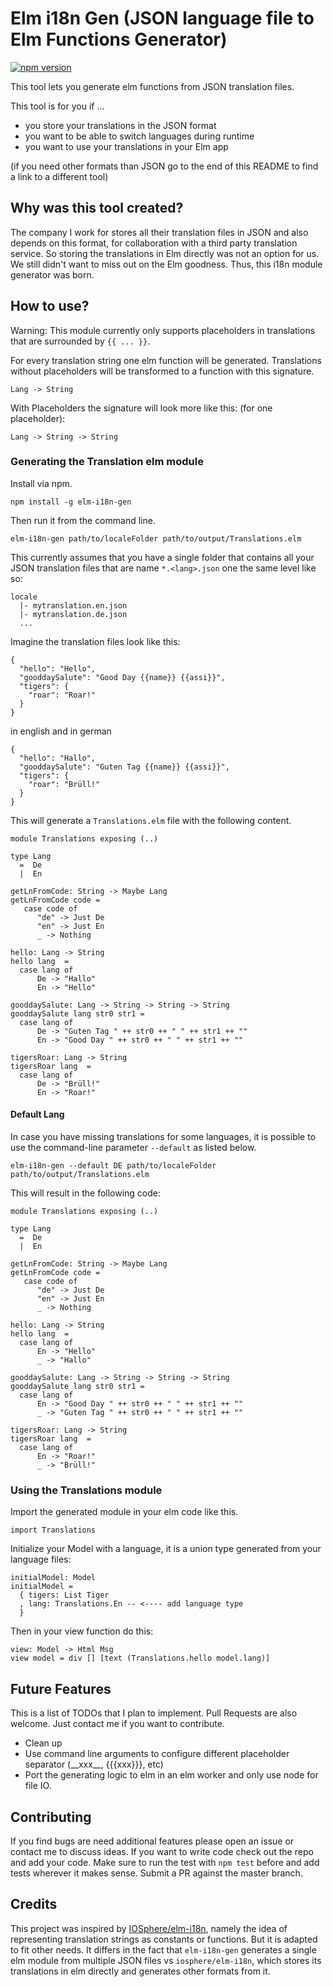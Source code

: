 # Elm i18n Gen (JSON language file to Elm Functions Generator)

[![npm version](https://badge.fury.io/js/elm-i18n-gen.svg)](https://badge.fury.io/js/elm-i18n-gen)

This tool lets you generate elm functions from JSON translation files.

This tool is for you if ...

- you store your translations in the JSON format
- you want to be able to switch languages during runtime
- you want to use your translations in your Elm app

(if you need other formats than JSON go to the end of this README to find a
link to a different tool)

## Why was this tool created?

The company I work for stores all their translation files in JSON and also
depends on this format, for collaboration with a third party translation
service. So storing the translations in Elm directly was not an option for us.
We still didn't want to miss out on the Elm goodness. Thus, this i18n module
generator was born.

## How to use?

Warning: This module currently only supports placeholders in
translations that are surrounded by `{{ ... }}`.

For every translation string one elm function will be generated.
Translations without placeholders will be transformed to a function with this
signature.

`Lang -> String`

With Placeholders the signature will look more like this:
(for one placeholder):

`Lang -> String -> String`

### Generating the Translation elm module

Install via npm.

`npm install -g elm-i18n-gen`

Then run it from the command line.

`elm-i18n-gen path/to/localeFolder path/to/output/Translations.elm`

This currently assumes that you have a single folder that contains all your
JSON translation files that are name `*.<lang>.json` one the same level like
so:

```
locale
  |- mytranslation.en.json
  |- mytranslation.de.json
  ...
```

Imagine the translation files look like this:

```
{
  "hello": "Hello",
  "gooddaySalute": "Good Day {{name}} {{assi}}",
  "tigers": {
    "roar": "Roar!"
  }
}
```

in english and in german

```
{
  "hello": "Hallo",
  "gooddaySalute": "Guten Tag {{name}} {{assi}}",
  "tigers": {
    "roar": "Brüll!"
  }
}
```

This will generate a `Translations.elm` file with the following content.

```
module Translations exposing (..)

type Lang
  =  De
  |  En

getLnFromCode: String -> Maybe Lang
getLnFromCode code =
   case code of
      "de" -> Just De
      "en" -> Just En
      _ -> Nothing

hello: Lang -> String
hello lang  =
  case lang of
      De -> "Hallo"
      En -> "Hello"

gooddaySalute: Lang -> String -> String -> String
gooddaySalute lang str0 str1 =
  case lang of
      De -> "Guten Tag " ++ str0 ++ " " ++ str1 ++ ""
      En -> "Good Day " ++ str0 ++ " " ++ str1 ++ ""

tigersRoar: Lang -> String
tigersRoar lang  =
  case lang of
      De -> "Brüll!"
      En -> "Roar!"
```

#### Default Lang

In case you have missing translations for some languages, it is possible to use the command-line parameter `--default` as listed below.

`elm-i18n-gen --default DE path/to/localeFolder path/to/output/Translations.elm`

This will result in the following code:

```
module Translations exposing (..)

type Lang
  =  De
  |  En

getLnFromCode: String -> Maybe Lang
getLnFromCode code =
   case code of
      "de" -> Just De
      "en" -> Just En
      _ -> Nothing

hello: Lang -> String
hello lang  =
  case lang of
      En -> "Hello"
      _ -> "Hallo"

gooddaySalute: Lang -> String -> String -> String
gooddaySalute lang str0 str1 =
  case lang of
      En -> "Good Day " ++ str0 ++ " " ++ str1 ++ ""
      _ -> "Guten Tag " ++ str0 ++ " " ++ str1 ++ ""

tigersRoar: Lang -> String
tigersRoar lang  =
  case lang of
      En -> "Roar!"
      _ -> "Brüll!"
```

### Using the Translations module

Import the generated module in your elm code like this.

`import Translations`

Initialize your Model with a language, it is a union type generated from your
language files:

```
initialModel: Model
initialModel =
  { tigers: List Tiger
  , lang: Translations.En -- <---- add language type
  }
```

Then in your view function do this:

```
view: Model -> Html Msg
view model = div [] [text (Translations.hello model.lang)]
```

## Future Features

This is a list of TODOs that I plan to implement. Pull Requests are also
welcome. Just contact me if you want to contribute.

- Clean up
- Use command line arguments to configure different placeholder separator
  (\_\_xxx\_\_, {{{xxx}}}, etc)
- Port the generating logic to elm in an elm worker and only use node for
  file IO.

## Contributing

If you find bugs are need additional features please open an issue or contact
me to discuss ideas. If you want to write code check out the repo
and add your code. Make sure to run the test with `npm test` before and
add tests wherever it makes sense. Submit a PR against the master branch.

## Credits

This project was inspired by
[IOSphere/elm-i18n](https://github.com/iosphere/elm-i18n), namely the idea of
representing translation strings as constants or functions. But it is adapted to
fit other needs. It differs in the fact that `elm-i18n-gen` generates a single
elm module from multiple JSON files vs `iosphere/elm-i18n`, which stores its
translations in elm directly and generates other formats from it.
